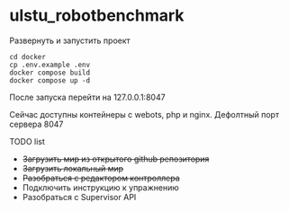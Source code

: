 # ulstu_robotbenchmark

Развернуть и запустить проект
~~~
cd docker
cp .env.example .env
docker compose build
docker compose up -d
~~~
После запуска перейти на 127.0.0.1:8047

Сейчас доступны контейнеры с webots, php и nginx. Дефолтный порт сервера 8047

TODO list
- ~~Загрузить мир из открытого github репозитория~~
- ~~Загрузить локальный мир~~
- ~~Разобраться с редактором контроллера~~
- Подключить инструкцию к упражнению
- Разобраться с Supervisor API